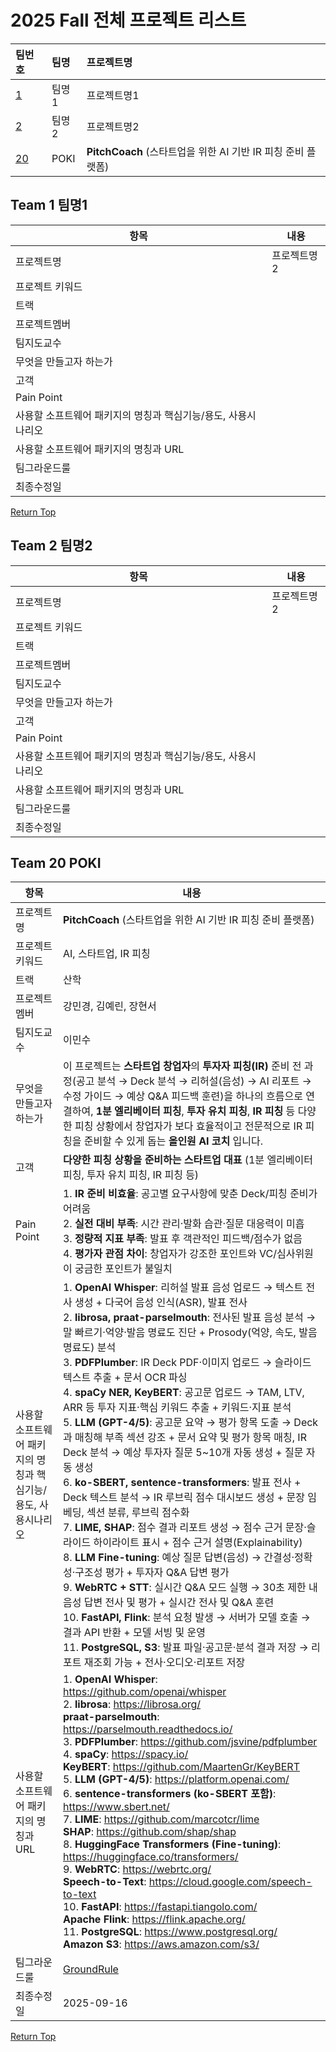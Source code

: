 # 2025 Fall 전체 프로젝트 리스트
|팀번호|팀명|프로젝트명|
|:---|:---|:---|
|[1](#team-1-팀명1)|팀명1|프로젝트명1|
|[2](#team-2-팀명2)|팀명2|프로젝트명2|
|[20](#team-20-POKI)|POKI|**PitchCoach** (스타트업을 위한 AI 기반 IR 피칭 준비 플랫폼)|

## Team 1 팀명1
|항목|내용|
|---|---|
|프로젝트명|프로젝트명2|
|프로젝트 키워드||
|트랙||
|프로젝트멤버||
|팀지도교수||
|무엇을 만들고자 하는가||
|고객||
|Pain Point||
|사용할 소프트웨어 패키지의 명칭과 핵심기능/용도, 사용시나리오||
|사용할 소프트웨어 패키지의 명칭과 URL||
|팀그라운드룰||
|최종수정일||

  [Return Top](#2025-Fall-전체-프로젝트-리스트)

## Team 2 팀명2
|항목|내용|
|---|---|
|프로젝트명|프로젝트명2|
|프로젝트 키워드||
|트랙||
|프로젝트멤버||
|팀지도교수||
|무엇을 만들고자 하는가||
|고객||
|Pain Point||
|사용할 소프트웨어 패키지의 명칭과 핵심기능/용도, 사용시나리오||
|사용할 소프트웨어 패키지의 명칭과 URL||
|팀그라운드룰||
|최종수정일||

## Team 20 POKI
| 항목 | 내용 |
|---|---|
| 프로젝트명 | **PitchCoach** (스타트업을 위한 AI 기반 IR 피칭 준비 플랫폼) |
| 프로젝트 키워드 | AI, 스타트업, IR 피칭 |
| 트랙 | 산학 |
| 프로젝트멤버 | 강민경, 김예린, 장현서 |
| 팀지도교수 | 이민수 |
| 무엇을 만들고자 하는가 | 이 프로젝트는 **스타트업 창업자**의 **투자자 피칭(IR)** 준비 전 과정(공고 분석 → Deck 분석 → 리허설(음성) → AI 리포트 → 수정 가이드 → 예상 Q&A 피드백 훈련)을 하나의 흐름으로 연결하여, **1분 엘리베이터 피칭**, **투자 유치 피칭**, **IR 피칭** 등 다양한 피칭 상황에서 창업자가 보다 효율적이고 전문적으로 IR 피칭을 준비할 수 있게 돕는 **올인원 AI 코치** 입니다. |
| 고객 | **다양한 피칭 상황을 준비하는 스타트업 대표** (1분 엘리베이터 피칭, 투자 유치 피칭, IR 피칭 등) |
| Pain Point | 1. **IR 준비 비효율**: 공고별 요구사항에 맞춘 Deck/피칭 준비가 어려움 <br> 2. **실전 대비 부족**: 시간 관리·발화 습관·질문 대응력이 미흡 <br> 3. **정량적 지표 부족**: 발표 후 객관적인 피드백/점수가 없음 <br> 4. **평가자 관점 차이**: 창업자가 강조한 포인트와 VC/심사위원이 궁금한 포인트가 불일치 |
| 사용할 소프트웨어 패키지의 명칭과 핵심기능/용도, 사용시나리오 | 1. **OpenAI Whisper**: 리허설 발표 음성 업로드 → 텍스트 전사 생성 + 다국어 음성 인식(ASR), 발표 전사 <br> 2. **librosa, praat-parselmouth**: 전사된 발표 음성 분석 → 말 빠르기·억양·발음 명료도 진단 + Prosody(억양, 속도, 발음 명료도) 분석 <br> 3. **PDFPlumber**: IR Deck PDF·이미지 업로드 → 슬라이드 텍스트 추출 + 문서 OCR 파싱 <br> 4. **spaCy NER, KeyBERT**: 공고문 업로드 → TAM, LTV, ARR 등 투자 지표·핵심 키워드 추출 + 키워드·지표 분석 <br> 5. **LLM (GPT-4/5)**: 공고문 요약 → 평가 항목 도출 → Deck과 매칭해 부족 섹션 강조 + 문서 요약 및 평가 항목 매칭, IR Deck 분석 → 예상 투자자 질문 5~10개 자동 생성 + 질문 자동 생성 <br> 6. **ko-SBERT, sentence-transformers**: 발표 전사 + Deck 텍스트 분석 → IR 루브릭 점수 대시보드 생성 + 문장 임베딩, 섹션 분류, 루브릭 점수화 <br> 7. **LIME, SHAP**: 점수 결과 리포트 생성 → 점수 근거 문장·슬라이드 하이라이트 표시 + 점수 근거 설명(Explainability) <br> 8. **LLM Fine-tuning**: 예상 질문 답변(음성) → 간결성·정확성·구조성 평가 + 투자자 Q&A 답변 평가 <br> 9. **WebRTC + STT**: 실시간 Q&A 모드 실행 → 30초 제한 내 음성 답변 전사 및 평가 + 실시간 전사 및 Q&A 훈련 <br> 10. **FastAPI, Flink**: 분석 요청 발생 → 서버가 모델 호출 → 결과 API 반환 + 모델 서빙 및 운영 <br> 11. **PostgreSQL, S3**: 발표 파일·공고문·분석 결과 저장 → 리포트 재조회 가능 + 전사·오디오·리포트 저장 |
| 사용할 소프트웨어 패키지의 명칭과 URL | 1. **OpenAI Whisper**: https://github.com/openai/whisper <br> 2. **librosa**: https://librosa.org/ <br> **praat-parselmouth**: https://parselmouth.readthedocs.io/ <br> 3. **PDFPlumber**: https://github.com/jsvine/pdfplumber <br> 4. **spaCy**: https://spacy.io/ <br> **KeyBERT**: https://github.com/MaartenGr/KeyBERT <br> 5. **LLM (GPT-4/5)**: https://platform.openai.com/ <br> 6. **sentence-transformers (ko-SBERT 포함)**: https://www.sbert.net/ <br> 7. **LIME**: https://github.com/marcotcr/lime <br> **SHAP**: https://github.com/shap/shap <br> 8. **HuggingFace Transformers (Fine-tuning)**: https://huggingface.co/transformers/ <br> 9. **WebRTC**: https://webrtc.org/ <br> **Speech-to-Text**: https://cloud.google.com/speech-to-text <br> 10. **FastAPI**: https://fastapi.tiangolo.com/ <br> **Apache Flink**: https://flink.apache.org/ <br> 11. **PostgreSQL**: https://www.postgresql.org/ <br> **Amazon S3**: https://aws.amazon.com/s3/ |
| 팀그라운드룰 | [GroundRule](https://github.com/Capstone-POKI/POKI/blob/main/GroudRuld.MD) |
| 최종수정일 | 2025-09-16 |



  [Return Top](#2025-Fall-전체-프로젝트-리스트)
